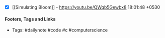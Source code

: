 - [x]  [[Simulating Bloom]] - https://youtu.be/QWqb5Gewbx8 18:01:48 +0530

#### Footers, Tags and Links
- Tags: #dailynote #code #c #computerscience 
